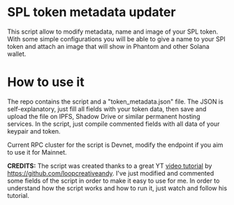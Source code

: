 # SPL token metadata updater
This script allow to modify metadata, name and image of your SPL token.
With some simple configurations you will be able to give a name to your SPl token and attach an image that will show in Phantom and other Solana wallet.



# How to use it

The repo contains the script and a "token_metadata.json" file.
The JSON is self-explanatory, just fill all fields with your token data, then save and upload the file on IPFS, Shadow Drive or similar permanent hosting services.
In the script, just compile commented fields with all data of your keypair and token.

Current RPC cluster for the script is Devnet, modify the endpoint if you aim to use it for Mainnet.

**CREDITS:**
The script was created thanks to a great YT [video tutorial](https://www.youtube.com/watch?v=DQbt0-riooo) by https://github.com/loopcreativeandy.
I've just modified and commented some fields of the script in order to make it easy to use for me.
In order to understand how the script works and how to run it, just watch and follow his tutoriaI.

